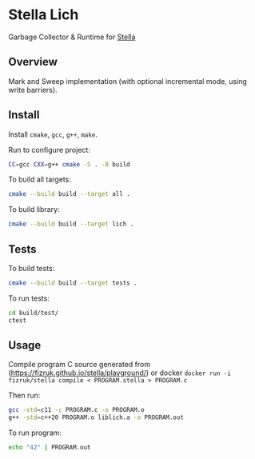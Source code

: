 # Stella Lich

Garbage Collector & Runtime for [Stella](https://fizruk.github.io/stella/)

## Overview

Mark and Sweep implementation (with optional incremental mode, using write barriers).

## Install

Install `cmake`, `gcc`, `g++`, `make`.

Run to configure project:

```sh
CC=gcc CXX=g++ cmake -S . -B build
```

To build all targets:

```sh
cmake --build build --target all .
```

To build library:

```sh
cmake --build build --target lich .
```

## Tests

To build tests:

```sh
cmake --build build --target tests .
```

To run tests:

```sh
cd build/test/
ctest
```

## Usage

Compile program C source generated from (<https://fizruk.github.io/stella/playground/>) or docker `docker run -i fizruk/stella compile < PROGRAM.stella > PROGRAM.c`

Then run:

```sh
gcc -std=c11 -c PROGRAM.c -o PROGRAM.o
g++ -std=c++20 PROGRAM.o liblich.a -o PROGRAM.out
```

To run program:

```sh
echo "42" | PROGRAM.out
```
